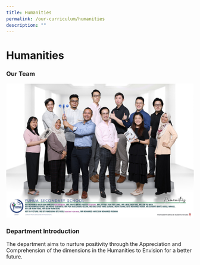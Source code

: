 ```yaml
---
title: Humanities
permalink: /our-curriculum/humanities
description: ""
---
```

# **Humanities**

### Our Team

![](/images/Humanities.jpg)

### Department Introduction

The department aims to nurture positivity through the Appreciation and Comprehension of the dimensions in the Humanities to Envision for a better future.